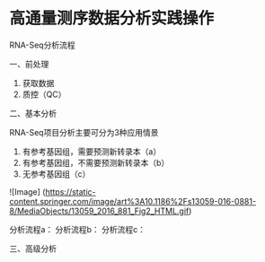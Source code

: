 # 高通量测序数据分析实践操作
RNA-Seq分析流程  

一、前处理  

1. 获取数据
2. 质控（QC）

二、基本分析  

RNA-Seq项目分析主要可分为3种应用情景  

1. 有参考基因组，需要预测新转录本（a）
2. 有参考基因组，不需要预测新转录本（b）
3. 无参考基因组（c）

![Image]
(https://static-content.springer.com/image/art%3A10.1186%2Fs13059-016-0881-8/MediaObjects/13059_2016_881_Fig2_HTML.gif)

分析流程a：
分析流程b：
分析流程c：

三、高级分析  



